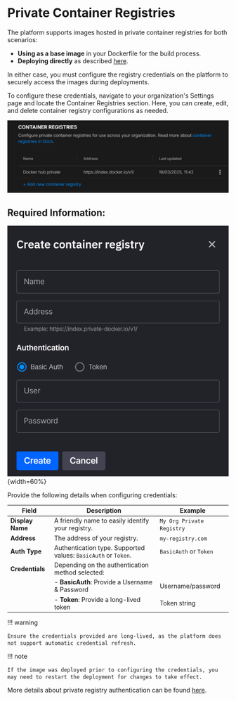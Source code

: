# Private Container Registries

The platform supports images hosted in private container registries for both scenarios:

- **Using as a base image** in your Dockerfile for the build process.
- **Deploying directly** as described [here](../deploy/deploy-external-image.md).

In either case, you must configure the registry credentials on the platform to securely access the images during deployments.
 
To configure these credentials, navigate to your organization's Settings page and locate the Container Registries section. Here, you can create, edit, and delete container registry configurations as needed.

![Settings](../images/container-registies/container-registries-settings.png)

## Required Information:

![Create](../images/container-registies/container-registries-create.png){width=60%}

Provide the following details when configuring credentials:

| Field           | Description                                                                                           | Example                      |
|-----------------|-------------------------------------------------------------------------------------------------------|------------------------------|
| **Display Name**| A friendly name to easily identify your registry.                                                     | `My Org Private Registry`    |
| **Address**     | The address of your registry.                                                                         | `my-registry.com`            |
| **Auth Type**   | Authentication type. Supported values: `BasicAuth` or `Token`.                                        | `BasicAuth` or `Token`       |
| **Credentials** | Depending on the authentication method selected:                                                      |                              |
|                 | - **BasicAuth**: Provide a Username & Password                                                        | Username/password            |
|                 | - **Token**: Provide a long-lived token                                                               | Token string                 |

!!! warning

    Ensure the credentials provided are long-lived, as the platform does not support automatic credential refresh.

!!! note

    If the image was deployed prior to configuring the credentials, you may need to restart the deployment for changes to take effect.

More details about private registry authentication can be found [here](https://kubernetes.io/docs/tasks/configure-pod-container/pull-image-private-registry/).